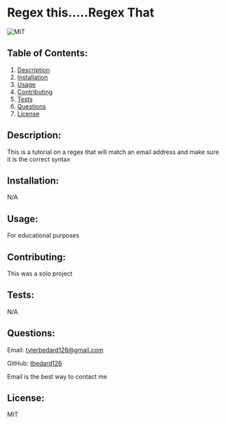 # Regex this.....Regex That
  ![MIT](https://img.shields.io/badge/license-MIT-blue)

            
## Table of Contents:
1. [Description](#description)
2. [Installation](#installation)
3. [Usage](#usage)
4. [Contributing](#contributing)
5. [Tests](#tests)
6. [Questions](#questions)
7. [License](#license)

## Description:
This is a tutorial on a regex that will match an email address and make sure it is the correct syntax          


## Installation:
N/A
            
## Usage:
For educational purposes
            
## Contributing:
This was a solo project
            
## Tests:
N/A
    
## Questions:
Email: tylerbedard126@gmail.com


GitHub: 
[tbedard126](https://github.com/tbedard126)


Email is the best way to contact me
## License:

  MIT
  
  
  